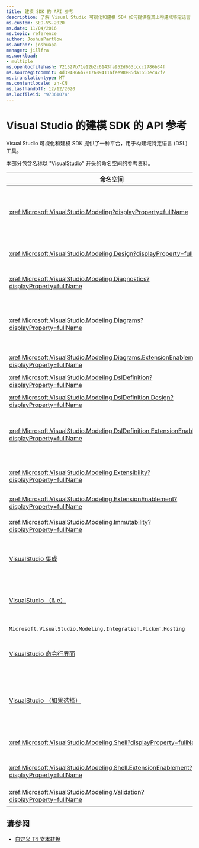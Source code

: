 ```yaml
---
title: 建模 SDK 的 API 参考
description: 了解 Visual Studio 可视化和建模 SDK 如何提供在其上构建域特定语言 (Dsl) 工具的平台。
ms.custom: SEO-VS-2020
ms.date: 11/04/2016
ms.topic: reference
author: JoshuaPartlow
ms.author: joshuapa
manager: jillfra
ms.workload:
- multiple
ms.openlocfilehash: 721527b71e12b2c6143fa952d663cccc2786b34f
ms.sourcegitcommit: 4d394866b7817689411afee98e85da1653ec42f2
ms.translationtype: MT
ms.contentlocale: zh-CN
ms.lasthandoff: 12/12/2020
ms.locfileid: "97361074"
---
```

# <a name="api-reference-for-modeling-sdk-for-visual-studio"></a>Visual Studio 的建模 SDK 的 API 参考

Visual Studio 可视化和建模 SDK 提供了一种平台，用于构建域特定语言 (DSL) 工具。

本部分包含名称以 "VisualStudio" 开头的命名空间的参考资料。

|命名空间|Content|
|-|-|
|<xref:Microsoft.VisualStudio.Modeling?displayProperty=fullName>|诸如 ModelElement 之类的类，该类是在 DSL 中定义的所有域类的基类。|
|<xref:Microsoft.VisualStudio.Modeling.Design?displayProperty=fullName>|构成 DSL 定义的一部分的类。|
|<xref:Microsoft.VisualStudio.Modeling.Diagnostics?displayProperty=fullName>|模型存储查看器和性能度量工具。|
|<xref:Microsoft.VisualStudio.Modeling.Diagrams?displayProperty=fullName>|诸如 ShapeElement 之类的类，它是在 DSL 中定义的所有形状的基类。|
|<xref:Microsoft.VisualStudio.Modeling.Diagrams.ExtensionEnablement?displayProperty=fullName>|手势和选择方法。|
|<xref:Microsoft.VisualStudio.Modeling.DslDefinition?displayProperty=fullName>|DSL 定义设计器的 API。|
|<xref:Microsoft.VisualStudio.Modeling.DslDefinition.Design?displayProperty=fullName>|DSL 定义设计器的内部类。|
|<xref:Microsoft.VisualStudio.Modeling.DslDefinition.ExtensionEnablement?displayProperty=fullName>|允许通过命令、笔势和验证来扩展 DSL 设计器的属性。|
|<xref:Microsoft.VisualStudio.Modeling.Extensibility?displayProperty=fullName>|实现 DSL 扩展性的 ModelElement 扩展方法。|
|<xref:Microsoft.VisualStudio.Modeling.ExtensionEnablement?displayProperty=fullName>|扩展性特性|
|<xref:Microsoft.VisualStudio.Modeling.Immutability?displayProperty=fullName>|允许您将模型的某些部分设置为只读。|
|[VisualStudio 集成](/previous-versions/ee904412(v=vs.140))|Modelbus API，可帮助你集成不同的模型。|
|[VisualStudio （& e）](/previous-versions/ee904394(v=vs.140))|允许用户导航到模型和元素以创建 Modelbus 引用的对话框。|
|`Microsoft.VisualStudio.Modeling.Integration.Picker.Hosting`|选取器服务。|
|[VisualStudio 命令行界面](/previous-versions/ee869435(v=vs.140))|适用于 Visual Studio 的 Modelbus 适配器框架。|
|[VisualStudio （如果选择）](/previous-versions/ee886769(v=vs.140))|允许用户导航到模型和元素以创建 Modelbus 引用的 "选取器" 对话框。|
|<xref:Microsoft.VisualStudio.Modeling.Shell?displayProperty=fullName>|Dsl 和 Visual Studio 之间的接口。|
|<xref:Microsoft.VisualStudio.Modeling.Shell.ExtensionEnablement?displayProperty=fullName>|允许您 (上下文) 菜单命令定义快捷方式。|
|<xref:Microsoft.VisualStudio.Modeling.Validation?displayProperty=fullName>|允许您定义验证约束。|

## <a name="see-also"></a>请参阅

- [自定义 T4 文本转换](../modeling/customizing-t4-text-transformation.md)
